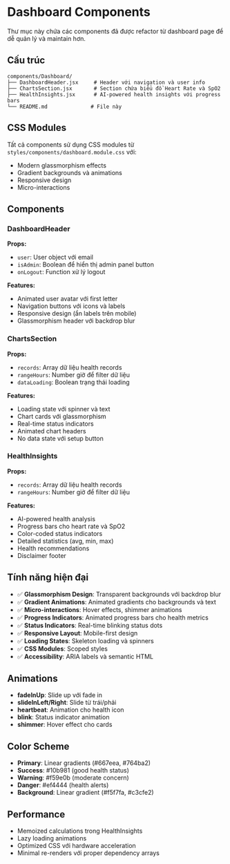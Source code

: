 # Dashboard Components

Thư mục này chứa các components đã được refactor từ dashboard page để dễ quản lý và maintain hơn.

## Cấu trúc

```
components/Dashboard/
├── DashboardHeader.jsx     # Header với navigation và user info
├── ChartsSection.jsx       # Section chứa biểu đồ Heart Rate và SpO2
├── HealthInsights.jsx      # AI-powered health insights với progress bars
└── README.md              # File này
```

## CSS Modules

Tất cả components sử dụng CSS modules từ `styles/components/dashboard.module.css` với:
- Modern glassmorphism effects
- Gradient backgrounds và animations
- Responsive design
- Micro-interactions

## Components

### DashboardHeader
**Props:**
- `user`: User object với email
- `isAdmin`: Boolean để hiển thị admin panel button
- `onLogout`: Function xử lý logout

**Features:**
- Animated user avatar với first letter
- Navigation buttons với icons và labels
- Responsive design (ẩn labels trên mobile)
- Glassmorphism header với backdrop blur

### ChartsSection
**Props:**
- `records`: Array dữ liệu health records
- `rangeHours`: Number giờ để filter dữ liệu
- `dataLoading`: Boolean trạng thái loading

**Features:**
- Loading state với spinner và text
- Chart cards với glassmorphism
- Real-time status indicators
- Animated chart headers
- No data state với setup button

### HealthInsights
**Props:**
- `records`: Array dữ liệu health records
- `rangeHours`: Number giờ để filter dữ liệu

**Features:**
- AI-powered health analysis
- Progress bars cho heart rate và SpO2
- Color-coded status indicators
- Detailed statistics (avg, min, max)
- Health recommendations
- Disclaimer footer

## Tính năng hiện đại

- ✅ **Glassmorphism Design**: Transparent backgrounds với backdrop blur
- ✅ **Gradient Animations**: Animated gradients cho backgrounds và text
- ✅ **Micro-interactions**: Hover effects, shimmer animations
- ✅ **Progress Indicators**: Animated progress bars cho health metrics
- ✅ **Status Indicators**: Real-time blinking status dots
- ✅ **Responsive Layout**: Mobile-first design
- ✅ **Loading States**: Skeleton loading và spinners
- ✅ **CSS Modules**: Scoped styles
- ✅ **Accessibility**: ARIA labels và semantic HTML

## Animations

- **fadeInUp**: Slide up với fade in
- **slideInLeft/Right**: Slide từ trái/phải
- **heartbeat**: Animation cho health icon
- **blink**: Status indicator animation
- **shimmer**: Hover effect cho cards

## Color Scheme

- **Primary**: Linear gradients (#667eea, #764ba2)
- **Success**: #10b981 (good health status)
- **Warning**: #f59e0b (moderate concern)
- **Danger**: #ef4444 (health alerts)
- **Background**: Linear gradient (#f5f7fa, #c3cfe2)

## Performance

- Memoized calculations trong HealthInsights
- Lazy loading animations
- Optimized CSS với hardware acceleration
- Minimal re-renders với proper dependency arrays

